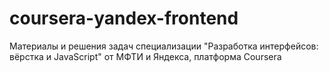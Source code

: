 # coursera-yandex-frontend

Материалы и решения задач специализации "Разработка интерфейсов: вёрстка и JavaScript" от МФТИ и Яндекса, платформа Coursera
